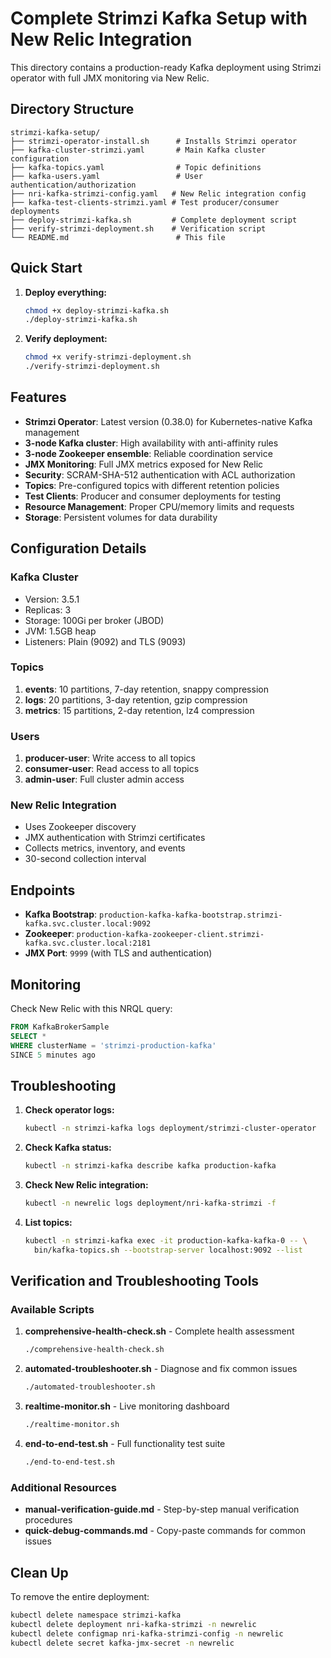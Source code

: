# Complete Strimzi Kafka Setup with New Relic Integration

This directory contains a production-ready Kafka deployment using Strimzi operator with full JMX monitoring via New Relic.

## Directory Structure

```
strimzi-kafka-setup/
├── strimzi-operator-install.sh      # Installs Strimzi operator
├── kafka-cluster-strimzi.yaml       # Main Kafka cluster configuration
├── kafka-topics.yaml                # Topic definitions
├── kafka-users.yaml                 # User authentication/authorization
├── nri-kafka-strimzi-config.yaml   # New Relic integration config
├── kafka-test-clients-strimzi.yaml # Test producer/consumer deployments
├── deploy-strimzi-kafka.sh         # Complete deployment script
├── verify-strimzi-deployment.sh    # Verification script
└── README.md                        # This file
```

## Quick Start

1. **Deploy everything:**
   ```bash
   chmod +x deploy-strimzi-kafka.sh
   ./deploy-strimzi-kafka.sh
   ```

2. **Verify deployment:**
   ```bash
   chmod +x verify-strimzi-deployment.sh
   ./verify-strimzi-deployment.sh
   ```

## Features

- **Strimzi Operator**: Latest version (0.38.0) for Kubernetes-native Kafka management
- **3-node Kafka cluster**: High availability with anti-affinity rules
- **3-node Zookeeper ensemble**: Reliable coordination service
- **JMX Monitoring**: Full JMX metrics exposed for New Relic
- **Security**: SCRAM-SHA-512 authentication with ACL authorization
- **Topics**: Pre-configured topics with different retention policies
- **Test Clients**: Producer and consumer deployments for testing
- **Resource Management**: Proper CPU/memory limits and requests
- **Storage**: Persistent volumes for data durability

## Configuration Details

### Kafka Cluster
- Version: 3.5.1
- Replicas: 3
- Storage: 100Gi per broker (JBOD)
- JVM: 1.5GB heap
- Listeners: Plain (9092) and TLS (9093)

### Topics
1. **events**: 10 partitions, 7-day retention, snappy compression
2. **logs**: 20 partitions, 3-day retention, gzip compression
3. **metrics**: 15 partitions, 2-day retention, lz4 compression

### Users
1. **producer-user**: Write access to all topics
2. **consumer-user**: Read access to all topics
3. **admin-user**: Full cluster admin access

### New Relic Integration
- Uses Zookeeper discovery
- JMX authentication with Strimzi certificates
- Collects metrics, inventory, and events
- 30-second collection interval

## Endpoints

- **Kafka Bootstrap**: `production-kafka-kafka-bootstrap.strimzi-kafka.svc.cluster.local:9092`
- **Zookeeper**: `production-kafka-zookeeper-client.strimzi-kafka.svc.cluster.local:2181`
- **JMX Port**: `9999` (with TLS and authentication)

## Monitoring

Check New Relic with this NRQL query:
```sql
FROM KafkaBrokerSample 
SELECT * 
WHERE clusterName = 'strimzi-production-kafka' 
SINCE 5 minutes ago
```

## Troubleshooting

1. **Check operator logs:**
   ```bash
   kubectl -n strimzi-kafka logs deployment/strimzi-cluster-operator
   ```

2. **Check Kafka status:**
   ```bash
   kubectl -n strimzi-kafka describe kafka production-kafka
   ```

3. **Check New Relic integration:**
   ```bash
   kubectl -n newrelic logs deployment/nri-kafka-strimzi -f
   ```

4. **List topics:**
   ```bash
   kubectl -n strimzi-kafka exec -it production-kafka-kafka-0 -- \
     bin/kafka-topics.sh --bootstrap-server localhost:9092 --list
   ```

## Verification and Troubleshooting Tools

### Available Scripts

1. **comprehensive-health-check.sh** - Complete health assessment
   ```bash
   ./comprehensive-health-check.sh
   ```

2. **automated-troubleshooter.sh** - Diagnose and fix common issues
   ```bash
   ./automated-troubleshooter.sh
   ```

3. **realtime-monitor.sh** - Live monitoring dashboard
   ```bash
   ./realtime-monitor.sh
   ```

4. **end-to-end-test.sh** - Full functionality test suite
   ```bash
   ./end-to-end-test.sh
   ```

### Additional Resources

- **manual-verification-guide.md** - Step-by-step manual verification procedures
- **quick-debug-commands.md** - Copy-paste commands for common issues

## Clean Up

To remove the entire deployment:
```bash
kubectl delete namespace strimzi-kafka
kubectl delete deployment nri-kafka-strimzi -n newrelic
kubectl delete configmap nri-kafka-strimzi-config -n newrelic
kubectl delete secret kafka-jmx-secret -n newrelic
```